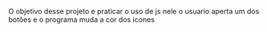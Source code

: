 O objetivo desse projeto e praticar o uso de js nele o usuario aperta um dos botões e o programa muda a cor dos icones

